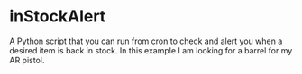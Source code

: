 # inStockAlert
A Python script that you can run from cron to check and alert you when a desired item is back in stock.  In this example I am looking for a barrel for my AR pistol.
